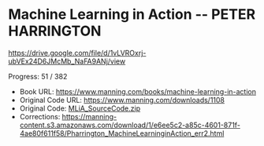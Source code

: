 # Machine Learning in Action -- PETER HARRINGTON

https://drive.google.com/file/d/1vLVROxrj-ubVEx24D6JMcMb_NaFA9ANj/view

Progress: 51 / 382

- Book URL: https://www.manning.com/books/machine-learning-in-action
- Original Code URL: https://www.manning.com/downloads/1108
- Original Code: [MLiA_SourceCode.zip](./MLiA_SourceCode.zip)
- Corrections: https://manning-content.s3.amazonaws.com/download/1/e6ee5c2-a85c-4601-871f-4ae80f611f58/Pharrington_MachineLearninginAction_err2.html
